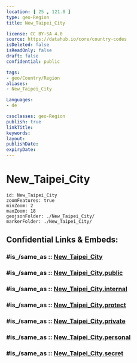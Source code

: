 ```yaml
---
location: [ 25 , 121.8 ] 
type: geo-Region
title: New_Taipei_City

license: CC BY-SA 4.0
source: https://datahub.io/core/country-codes
isDeleted: false
isReadOnly: false
draft: false
confidential: public

tags:
- geo/Country/Region
aliases:
- New_Taipei_City

Languages:
- de

cssclasses: geo-Region
publish: true
linkTitle: 
keywords: 
layout: 
publishDate: 
expiryDate: 
---
```


# New_Taipei_City

```leaflet
id: New_Taipei_City
zoomFeatures: true 
minZoom: 2 
maxZoom: 18
geojsonFolder: ./New_Taipei_City/
markerFolder: ./New_Taipei_City/
```


## Confidential Links & Embeds: 

### #is_/same_as :: [New_Taipei_City](/_Standards/Earth/Continent/Asia/Asia~East/Taiwan/Provinces~Taiwan/New_Taipei/New_Taipei_City.md) 

### #is_/same_as :: [New_Taipei_City.public](/_public/Earth/Continent/Asia/Asia~East/Taiwan/Provinces~Taiwan/New_Taipei/New_Taipei_City.public.md) 

### #is_/same_as :: [New_Taipei_City.internal](/_internal/Earth/Continent/Asia/Asia~East/Taiwan/Provinces~Taiwan/New_Taipei/New_Taipei_City.internal.md) 

### #is_/same_as :: [New_Taipei_City.protect](/_protect/Earth/Continent/Asia/Asia~East/Taiwan/Provinces~Taiwan/New_Taipei/New_Taipei_City.protect.md) 

### #is_/same_as :: [New_Taipei_City.private](/_private/Earth/Continent/Asia/Asia~East/Taiwan/Provinces~Taiwan/New_Taipei/New_Taipei_City.private.md) 

### #is_/same_as :: [New_Taipei_City.personal](/_personal/Earth/Continent/Asia/Asia~East/Taiwan/Provinces~Taiwan/New_Taipei/New_Taipei_City.personal.md) 

### #is_/same_as :: [New_Taipei_City.secret](/_secret/Earth/Continent/Asia/Asia~East/Taiwan/Provinces~Taiwan/New_Taipei/New_Taipei_City.secret.md)

